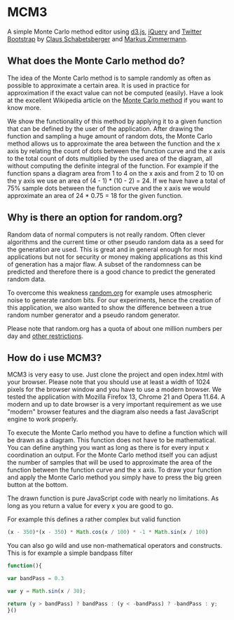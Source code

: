 # MCM3

A simple Monte Carlo method editor using [d3.js](http://d3js.org/), [jQuery](http://jquery.com/) and [Twitter Bootstrap](http://twitter.github.com/bootstrap/) by [Claus Schabetsberger](claus.schabetsberger@gmail.com) and [Markus Zimmermann](mailto:markus.zimmermann@nethead.at).


## What does the Monte Carlo method do?

The idea of the Monte Carlo method is to sample randomly as often as possible to approximate a certain area. It is used in practice for approximation if the exact value can not be computed (easily). Have a look at the excellent Wikipedia article on the [Monte Carlo method](https://en.wikipedia.org/wiki/Monte_Carlo_method) if you want to know more.

We show the functionality of this method by applying it to a given function that can be defined by the user of the application. After drawing the function and sampling a huge amount of random dots, the Monte Carlo method allows us to approximate the area between the function and the x axis by relating the count of dots between the function curve and the x axis to the total count of dots multiplied by the used area of the diagram, all without computing the definite integral of the function. For example if the function spans a diagram area from 1 to 4 on the x axis and from 2 to 10 on the y axis we use an area of (4 - 1) * (10 - 2) = 24. If we have have a total of 75% sample dots between the function curve and the x axis we would approximate an area of 24 * 0.75 = 18 for the given function.


## Why is there an option for random.org?

Random data of normal computers is not really random. Often clever algorithms and the current time or other pseudo random data as a seed for the generation are used. This is great and in general enough for most applications but not for security or money making applications as this kind of generation has a major flaw. A subset of the randomness can be predicted and therefore there is a good chance to predict the generated random data.

To overcome this weakness [random.org](http://www.random.org/) for example uses atmospheric noise to generate random bits. For our experiments, hence the creation of this application, we also wanted to show the difference between a true random number generator and a pseudo random generator.

Please note that random.org has a quota of about one million numbers per day and [other restrictions](http://www.random.org/faq/).


## How do i use MCM3?

MCM3 is very easy to use. Just clone the project and open index.html with your browser. Please note that you should use at least a width of 1024 pixels for the browser window and you have to use a modern browser. We tested the application with Mozilla Firefox 13, Chrome 21 and Opera 11.64. A modern and up to date browser is a very important requirement as we use "modern" browser features and the diagram also needs a fast JavaScript engine to work properly.

To execute the Monte Carlo method you have to define a function which will be drawn as a diagram. This function does not have to be mathematical. You can define anything you want as long as there is for every input x coordination an output. For the Monte Carlo method itself you can adjust the number of samples that will be used to approximate the area of the function between the function curve and the x axis. To draw your function and apply the Monte Carlo method you simply have to press the big green button at the bottom.

The drawn function is pure JavaScript code with nearly no limitations. As long as you return a value for every x you are good to go.

For example this defines a rather complex but valid function

``` javascript
(x - 350)*(x - 350) * Math.cos(x / 100) * -1 * Math.sin(x / 100)
```

You can also go wild and use non-mathematical operators and constructs. This is for example a simple bandpass filter

``` javascript
function(){

var bandPass = 0.3

var y = Math.sin(x / 30);

return (y > bandPass) ? bandPass : (y < -bandPass) ? -bandPass : y;
}()
```
